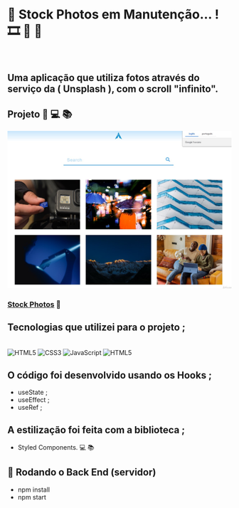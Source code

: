 # 🚧 Stock Photos em Manutenção... !  🎞️ 📸 🚧

<br>

## Uma aplicação que utiliza fotos através do serviço da ( Unsplash ), com o scroll "infinito".

## Projeto 🥰 💻 📚

![](./src/assets/image/stock-photos.jpg)

### [Stock Photos](https://react-js-stock-photos.netlify.app/) 🔗

## Tecnologias que utilizei para o projeto ;  
<div style="display: inline_block"><br>
    <img  align="center" src="https://cdn.jsdelivr.net/gh/devicons/devicon/icons/html5/html5-original-wordmark.svg" heigth="30" width="40"alt="HTML5">
    <img  align="center" src="https://cdn.jsdelivr.net/gh/devicons/devicon/icons/css3/css3-original-wordmark.svg" heigth="30" width="40"alt="CSS3">
    <img  align="center" src="https://cdn.jsdelivr.net/gh/devicons/devicon/icons/javascript/javascript-original.svg" heigth="30" width="40"alt="JavaScript">
    <img  align="center" src="https://cdn.jsdelivr.net/gh/devicons/devicon/icons/react/react-original-wordmark.svg" heigth="30" width="40"alt="HTML5">
</div>

## O código foi desenvolvido usando os Hooks ;
- useState ; 
- useEffect ; 
- useRef ;
## A estilização foi feita com a biblioteca ;
- Styled Components. 💻 📚
## 🎲 Rodando o Back End (servidor)
- npm install
- npm start

